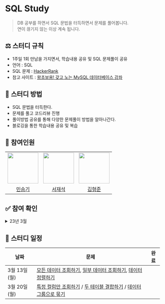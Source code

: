 # SQL Study
> DB 공부를 하면서 SQL 문법을 터득하면서 문제를 풀어봅니다.<br>
> 연이 끊기지 않는 이상 계속 됩니다.

## ⚖️ 스터디 규칙
- 1주일 1회 만남을 가지면서, 학습내용 공유 및 SQL 문제풀이 공유
- 언어 : SQL
- SQL 문제 : [HackerRank](https://www.hackerrank.com/)
- 참고 사이트 : [왕초보용! 갖고 노는 MySQL 데이터베이스 강좌](https://www.youtube.com/watch?v=dgpBXNa9vJc&t=8460s)

## 📖 스터디 방법
- SQL 문법을 터득한다.
- 문제를 풀고 코드리뷰 진행
- 풀이방법 공유를 통해 다양한 문제풀이 방법을 알아나간다.
- 블로깅을 통한 학습내용 공유 및 복습

## 👥 참여인원
<table>
  <tr>
    <td>
        <a href="https://github.com/seunGit">
            <img src="https://avatars.githubusercontent.com/u/110602191?v=4" width="100px" />
        </a>
    </td>
    <td>
        <a href="https://github.com/suhjaesuk">
            <img src="https://avatars.githubusercontent.com/u/110963294?v=4" width="100px" />
        </a>
    </td>
    <td>
        <a href="https://github.com/hjun0917">
            <img src="https://avatars.githubusercontent.com/u/91590391?v=4" width="100px" />
        </a>
    </td>
  </tr>

  <tr> 
    <td align="center"><a href="https://github.com/seunGit">민승기</a></td>
    <td align="center"><a href="https://github.com/suhjaesuk">서재석</a></td>
    <td align="center"><a href="https://github.com/hjun0917">김형준</a></td>
  </tr>
</table>

## ✅ 참여 확인
<details>
<summary>23년 3월</summary>
<div markdown="1">

|     월     |     화     |     수     |     목     |     금     |     토     |     일     |
|:----------:|:----------:|:----------:|:----------:|:----------:|:----------:|:----------:|
|||1|2|3|4|5|
||||||||
|6|7|8|9|10|11|12|
|승기 ✅, 재석 ✅, 형준 ✅|승기 ✅, 재석 ✅, 형준 ✅||||||
|13|14|15|16|17|18|19|
||||||||
|20|21|22|23|24|25|26|
||||||||
|27|28|29|30|31|||
||||||||

</details>

## 📅 스터디 일정

| 날짜 | 문제 | 완료 |
| --- | --- | --- |
| 3월 13일(월) | [모든 데이터 조회하기](https://solvesql.com/problems/select-all/), [일부 데이터 조회하기](https://solvesql.com/problems/select-where/), [데이터 정렬하기](https://solvesql.com/problems/order-by/) |  |
| 3월 20일(월) | [특정 컬럼만 조회하기](https://github.com/seunGit/SQL-Study/blob/main/20230320/%ED%8A%B9%EC%A0%95%20%EC%BB%AC%EB%9F%BC%EB%A7%8C%20%EC%A1%B0%ED%9A%8C%ED%95%98%EA%B8%B0%20.md) / [두 테이블 결합하기](https://github.com/seunGit/SQL-Study/blob/main/20230320/%EB%91%90%20%ED%85%8C%EC%9D%B4%EB%B8%94%20%EA%B2%B0%ED%95%A9%ED%95%98%EA%B8%B0%20.md) / [데이터 그룹으로 묶기](https://github.com/seunGit/SQL-Study/blob/main/20230320/%EB%8D%B0%EC%9D%B4%ED%84%B0%20%EA%B7%B8%EB%A3%B9%EC%9C%BC%EB%A1%9C%20%EB%AC%B6%EA%B8%B0%20.md)  | |

